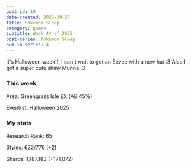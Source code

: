 ```yaml
---
post-id: 19
date-created: 2025-10-27
title: Pokemon Sleep
category: games
subtitle: Week 44 of 2025
post-series: Pokemon Sleep
num-in-series: 4
---
```

It's Halloween week!!! I can't wait to get an Eevee with a new hat :3 Also I got a super cute shiny Munna :3
### This week

Area: Greengrass Isle EX (AB 45%)

Event(s): Halloween 2025

### My stats

Research Rank: 65

Styles: 622/776 (+2)

Shards: 1,187,183 (+171,072)